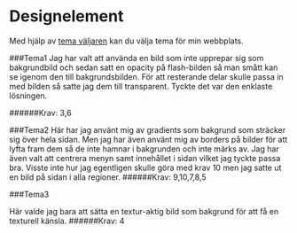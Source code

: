 Designelement
=============

Med hjälp av [tema väljaren](theme-selector) kan du välja tema för min webbplats.


###Tema1
Jag har valt att använda en bild som inte upprepar sig som bakgrundbild och sedan satt en opacity på flash-bilden så man smått kan se igenom den till bakgrundsbilden. För att resterande delar skulle passa in med bilden så satte jag dem till transparent. Tyckte det var den enklaste lösningen.


######Krav: 3,6



###Tema2
Här har jag använt mig av gradients som bakgrund som sträcker sig över hela sidan. Men jag har även använt mig av borders på bilder för att lyfta fram dem så de inte hamnar i bakgrunden och inte märks av. Jag har även valt att centrera menyn samt innehållet i sidan vilket jag tyckte passa bra. Visste inte hur jag egentligen skulle göra med krav 10 men jag satte ut en bild på sidan i alla regioner.
######Krav: 9,10,7,8,5


###Tema3

Här valde jag bara att sätta en textur-aktig bild som bakgrund för att få en texturell känsla.
######Krav: 4
